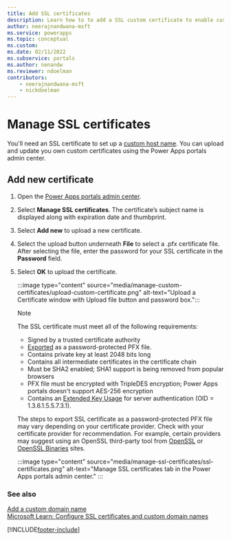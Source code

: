 ```yaml
---
title: Add SSL certificates
description: Learn how to to add a SSL custom certificate to enable custom domain names for your portal.
author: neerajnandwana-msft
ms.service: powerapps
ms.topic: conceptual
ms.custom: 
ms.date: 02/11/2022
ms.subservice: portals
ms.author: nenandw
ms.reviewer: ndoelman
contributors:
    - neerajnandwana-msft
    - nickdoelman
---
```


# Manage SSL certificates

You'll need an SSL certificate to set up a [custom host name](add-custom-domain.md). You can upload and update you own custom certificates using the Power Apps portals admin center.

## Add new certificate

1. Open the [Power Apps portals admin center](admin-overview.md).

1. Select **Manage SSL certificates**. The certificate’s subject name is displayed along with expiration date and thumbprint.

1. Select **Add new** to upload a new certificate.

1. Select the upload button underneath **File** to select a .pfx certificate file. After selecting the file, enter the password for your SSL certificate in the **Password** field.

1. Select **OK** to upload the certificate.

    :::image type="content" source="media/manage-custom-certificates/upload-custom-certificate.png" alt-text="Upload a Certificate window with Upload file button and password box.":::

     > [!NOTE]
     > The SSL certificate must meet all of the following requirements:
     > - Signed by a trusted certificate authority
     > - [Exported](/powershell/module/pki/export-pfxcertificate) as a password-protected PFX file.
     > - Contains private key at least 2048 bits long
     > - Contains all intermediate certificates in the certificate chain
     > - Must be SHA2 enabled; SHA1 support is being removed from popular browsers
     > - PFX file must be encrypted with TripleDES encryption; Power Apps portals doesn't support AES-256 encryption
     > - Contains an [Extended Key Usage](https://en.wikipedia.org/w/index.php?title=X.509&section=4#Extensions_informing_a_specific_usage_of_a_certificate) for server authentication (OID = 1.3.6.1.5.5.7.3.1).
     > 
     > The steps to export SSL certificate as a password-protected PFX file may vary depending on your certificate provider. Check with your certificate provider for recommendation. For example, certain providers may suggest using an OpenSSL third-party tool from [OpenSSL](https://www.openssl.org/) or [OpenSSL Binaries](https://wiki.openssl.org/index.php/Binaries) sites. 

    :::image type="content" source="media/manage-ssl-certificates/ssl-certificates.png" alt-text="Manage SSL certificates tab in the Power Apps portals admin center." :::

### See also
[Add a custom domain name](add-custom-domain.md)<br>
[Microsoft Learn: Configure SSL certificates and custom domain names](/learn/modules/portals-administration/2-custom-domain)

[!INCLUDE[footer-include](../../../includes/footer-banner.md)]
